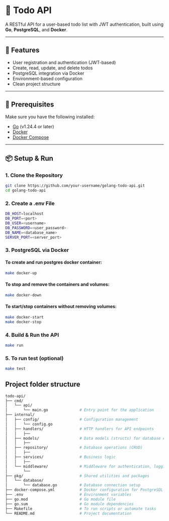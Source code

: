 # 📝 Todo API

A RESTful API for a user-based todo list with JWT authentication, built using
**Go**, **PostgreSQL**, and **Docker**.

---

## 🚀 Features

- User registration and authentication (JWT-based)
- Create, read, update, and delete todos
- PostgreSQL integration via Docker
- Environment-based configuration
- Clean project structure

---

## 🧰 Prerequisites

Make sure you have the following installed:

- [Go](https://go.dev/doc/install) (v1.24.4 or later)
- [Docker](https://www.docker.com/get-started)
- [Docker Compose](https://docs.docker.com/compose/)

---

## 📦 Setup & Run

### 1. Clone the Repository

```bash
git clone https://github.com/your-username/golang-todo-api.git
cd golang-todo-api
```

### 2. Create a .env File

```bash
DB_HOST=localhost
DB_PORT=<port>
DB_USER=<username>
DB_PASSWORD=<user_password>
DB_NAME=<database_name>
SERVER_PORT=<server_port>
```

### 3. PostgreSQL via Docker

#### To create and run postgres docker container:

```bash
make docker-up
```

#### To stop and remove the containers and volumes:

```bash
make docker-down
```

#### To start/stop containers without removing volumes:

```bash
make docker-start
make docker-stop
```

### 4. Build & Run the API

```bash
make run
```

### 5. To run test (optional)

```bash
make test
```

## Project folder structure

```bash
todo-api/
├── cmd/
│   └── api/
│       └── main.go              # Entry point for the application
├── internal/
│   ├── config/                  # Configuration management
│   │   └── config.go
│   ├── handlers/                # HTTP handlers for API endpoints
│   │   ├──
│   ├── models/                  # Data models (structs) for database entities
│   │   ├──
│   ├── repository/              # Database operations (CRUD)
│   │   ├──
│   ├── services/                # Business logic
│   │   ├──
│   └── middleware/              # Middleware for authentication, logging, etc.
│       └──
├── pkg/                         # Shared utilities and packages
│   └── database/
│       └── database.go          # Database connection setup
├── docker-compose.yml           # Docker configuration for PostgreSQL
├── .env                         # Environment variables
├── go.mod                       # Go module file
├── go.sum                       # Go module dependencies
├── Makefile                     # To run scripts or automate tasks
└── README.md                    # Project documentation
```
